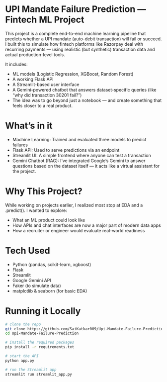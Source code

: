 # UPI Mandate Failure Prediction — Fintech ML Project
This project is a complete end-to-end machine learning pipeline that predicts whether a UPI mandate (auto-debit transaction) will fail or succeed. I built this to simulate how fintech platforms like Razorpay deal with recurring payments — using realistic (but synthetic) transaction data and actual production-level tools.

It includes:

- ML models (Logistic Regression, XGBoost, Random Forest)
- A working Flask API
- A Streamlit-based user interface
- A Gemini-powered chatbot that answers dataset-specific queries (like “why did transaction 30201 fail?”)
- The idea was to go beyond just a notebook — and create something that feels closer to a real product.
# What’s in it
- Machine Learning: Trained and evaluated three models to predict failures
- Flask API: Used to serve predictions via an endpoint
- Streamlit UI: A simple frontend where anyone can test a transaction
- Gemini Chatbot (RAG): I’ve integrated Google’s Gemini to answer questions based on the dataset itself — it acts like a virtual assistant for the project.
# Why This Project?
While working on projects earlier, I realized most stop at EDA and a .predict(). I wanted to explore:

- What an ML product could look like
- How APIs and chat interfaces are now a major part of modern data apps
- How a recruiter or engineer would evaluate real-world readiness
# Tech Used
- Python (pandas, scikit-learn, xgboost)
- Flask
- Streamlit
- Google Gemini API 
- Faker (to simulate data)
- matplotlib & seaborn (for basic EDA)
# Running it Locally
```bash
# clone the repo
git clone https://github.com/SaiKatkar009/Upi-Mandate-Failure-Prediction.git
cd Upi-Mandate-Failure-Prediction

# install the required packages
pip install -r requirements.txt

# start the API
python app.py

# run the Streamlit app
streamlit run streamlit_app.py
